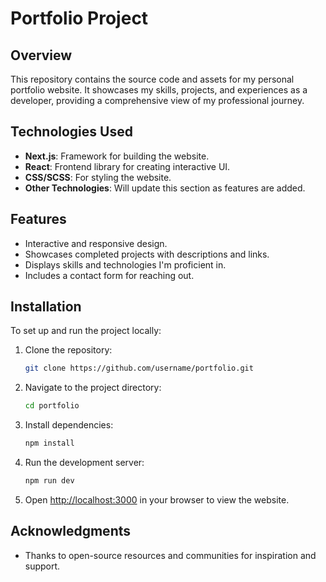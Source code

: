 # Portfolio Project

## Overview
This repository contains the source code and assets for my personal portfolio website. It showcases my skills, projects, and experiences as a developer, providing a comprehensive view of my professional journey.

## Technologies Used
- **Next.js**: Framework for building the website.
- **React**: Frontend library for creating interactive UI.
- **CSS/SCSS**: For styling the website.
- **Other Technologies**: Will update this section as features are added.

## Features
- Interactive and responsive design.
- Showcases completed projects with descriptions and links.
- Displays skills and technologies I'm proficient in.
- Includes a contact form for reaching out.

## Installation
To set up and run the project locally:

1. Clone the repository:
   ```bash
   git clone https://github.com/username/portfolio.git
   ```
2. Navigate to the project directory:
   ```bash
   cd portfolio
   ```
3. Install dependencies:
   ```bash
   npm install
   ```
4. Run the development server:
   ```bash
   npm run dev
   ```
5. Open [http://localhost:3000](http://localhost:3000) in your browser to view the website.

## Acknowledgments
- Thanks to open-source resources and communities for inspiration and support.

